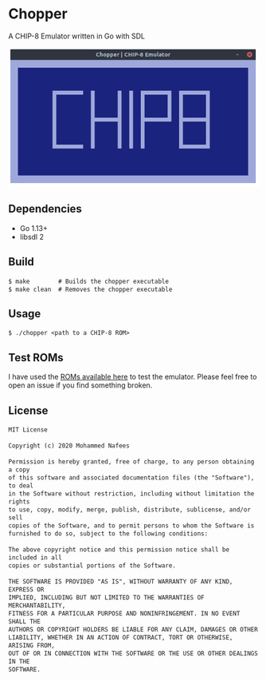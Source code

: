 # Chopper

A CHIP-8 Emulator written in Go with SDL

![Chopper runnning on Ubuntu](chopper.png)

## Dependencies

- Go 1.13+
- libsdl 2

## Build

```
$ make        # Builds the chopper executable
$ make clean  # Removes the chopper executable
```

## Usage

```
$ ./chopper <path to a CHIP-8 ROM>
```

## Test ROMs

I have used the [ROMs available here](https://github.com/dmatlack/chip8/tree/master/roms) to test the emulator. Please feel free to open an issue if you find something broken.

## License

```
MIT License

Copyright (c) 2020 Mohammed Nafees

Permission is hereby granted, free of charge, to any person obtaining a copy
of this software and associated documentation files (the "Software"), to deal
in the Software without restriction, including without limitation the rights
to use, copy, modify, merge, publish, distribute, sublicense, and/or sell
copies of the Software, and to permit persons to whom the Software is
furnished to do so, subject to the following conditions:

The above copyright notice and this permission notice shall be included in all
copies or substantial portions of the Software.

THE SOFTWARE IS PROVIDED "AS IS", WITHOUT WARRANTY OF ANY KIND, EXPRESS OR
IMPLIED, INCLUDING BUT NOT LIMITED TO THE WARRANTIES OF MERCHANTABILITY,
FITNESS FOR A PARTICULAR PURPOSE AND NONINFRINGEMENT. IN NO EVENT SHALL THE
AUTHORS OR COPYRIGHT HOLDERS BE LIABLE FOR ANY CLAIM, DAMAGES OR OTHER
LIABILITY, WHETHER IN AN ACTION OF CONTRACT, TORT OR OTHERWISE, ARISING FROM,
OUT OF OR IN CONNECTION WITH THE SOFTWARE OR THE USE OR OTHER DEALINGS IN THE
SOFTWARE.
```
